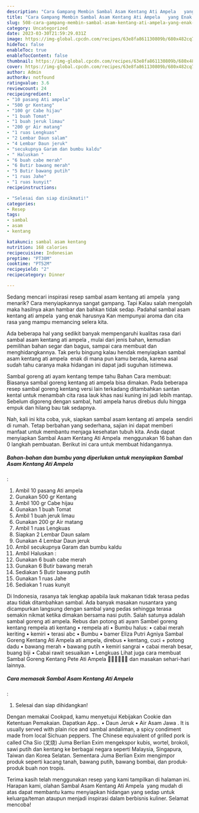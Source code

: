 ```yaml
---
description: "Cara Gampang Membin Sambal Asam Kentang Ati Ampela  ⁣ yang Enak Banget"
title: "Cara Gampang Membin Sambal Asam Kentang Ati Ampela  ⁣ yang Enak Banget"
slug: 508-cara-gampang-membin-sambal-asam-kentang-ati-ampela-yang-enak-banget
category: Uncategorized
date: 2023-03-30T21:59:29.031Z
image: https://img-global.cpcdn.com/recipes/63e8fa861130809b/680x482cq70/sambal-asam-kentang-ati-ampela-foto-resep-utama.jpg
hideToc: false
enableToc: true
enableTocContent: false
thumbnail: https://img-global.cpcdn.com/recipes/63e8fa861130809b/680x482cq70/sambal-asam-kentang-ati-ampela-foto-resep-utama.jpg
cover: https://img-global.cpcdn.com/recipes/63e8fa861130809b/680x482cq70/sambal-asam-kentang-ati-ampela-foto-resep-utama.jpg
author: Admin
authorAv: notfound
ratingvalue: 3.6
reviewcount: 24
recipeingredient:
- "10 pasang Ati ampela"
- "500 gr Kentang"
- "100 gr Cabe hijau"
- "1 buah Tomat"
- "1 buah jeruk limau"
- "200 gr Air matang"
- "1 ruas Lengkuas"
- "2 Lembar Daun salam"
- "4 Lembar Daun jeruk"
- "secukupnya Garam dan bumbu kaldu"
- " Haluskan "
- "6 buah cabe merah"
- "6 Butir bawang merah"
- "5 Butir bawang putih"
- "1 ruas Jahe"
- "1 ruas kunyit"
recipeinstructions:

- "Selesai dan siap dinikmati!"
categories:
- Resep
tags:
- sambal
- asam
- kentang

katakunci: sambal asam kentang 
nutrition: 168 calories
recipecuisine: Indonesian
preptime: "PT30M"
cooktime: "PT52M"
recipeyield: "2"
recipecategory: Dinner

---
```



Sedang mencari inspirasi resep sambal asam kentang ati ampela 
⁣ yang menarik? Cara menyiapkannya sangat gampang. Tapi Kalau salah mengolah maka hasilnya akan hambar dan bahkan tidak sedap. Padahal sambal asam kentang ati ampela 
⁣ yang enak harusnya Kan mempunyai aroma dan cita rasa yang mampu memancing selera kita.


Ada beberapa hal yang sedikit banyak mempengaruhi kualitas rasa dari sambal asam kentang ati ampela 
⁣, mulai dari jenis bahan, kemudian pemilihan bahan segar dan bagus, sampai cara membuat dan menghidangkannya. Tak perlu bingung kalau hendak menyiapkan sambal asam kentang ati ampela 
⁣ enak di mana pun kamu berada, karena asal sudah tahu caranya maka hidangan ini dapat jadi suguhan istimewa.

Sambal goreng ati ayam kentang tempe tahu Bahan Cara membuat: Biasanya sambal goreng kentang ati ampela bisa dimakan. Pada beberapa resep sambal goreng kentang versi lain terkadang ditambahkan santan kental untuk menambah cita rasa lauk khas nasi kuning ini jadi lebih mantap. Sebelum digoreng dengan sambal, hati ampela harus direbus dulu hingga empuk dan hilang bau tak sedapnya.


Nah, kali ini kita coba, yuk, siapkan sambal asam kentang ati ampela 
⁣ sendiri di rumah. Tetap berbahan yang sederhana, sajian ini dapat memberi manfaat untuk membantu menjaga kesehatan tubuh kita. Anda dapat menyiapkan Sambal Asam Kentang Ati Ampela 
⁣ menggunakan 16 bahan dan 0 langkah pembuatan. Berikut ini cara untuk membuat hidangannya.

<!--inarticleads1-->

##### Bahan-bahan dan bumbu yang diperlukan untuk menyiapkan Sambal Asam Kentang Ati Ampela 
⁣:

1. Ambil 10 pasang Ati ampela
1. Gunakan 500 gr Kentang
1. Ambil 100 gr Cabe hijau
1. Gunakan 1 buah Tomat
1. Ambil 1 buah jeruk limau
1. Gunakan 200 gr Air matang
1. Ambil 1 ruas Lengkuas
1. Siapkan 2 Lembar Daun salam
1. Gunakan 4 Lembar Daun jeruk
1. Ambil secukupnya Garam dan bumbu kaldu
1. Ambil  Haluskan :
1. Gunakan 6 buah cabe merah
1. Gunakan 6 Butir bawang merah⁣
1. Sediakan 5 Butir bawang putih⁣
1. Gunakan 1 ruas Jahe
1. Sediakan 1 ruas kunyit⁣


Di Indonesia, rasanya tak lengkap apabila lauk makanan tidak terasa pedas atau tidak ditambahkan sambal. Ada banyak masakan nusantara yang dicampurkan langsung dengan sambal yang pedas sehingga terasa semakin nikmat ketika dimakan bersama nasi putih. Salah satunya adalah sambal goreng ati ampela. Rebus dan potong ati ayam Sambel goreng kentang rempela ati kentang • rempela ati • Bumbu halus: • cabai merah keriting • kemiri • terasi abc • Bumbu • bamer Eliza Putri Agniya Sambal Goreng Kentang Ati Ampela ati ampela, direbus • kentang, cuci + potong dadu • bawang merah • bawang putih • kemiri sangrai • cabai merah besar, buang biji • Cabai rawit sesuaikan • Lengkuas Lihat juga cara membuat Sambal Goreng Kentang Pete Ati Ampela 👍🏼👍🏼👍🏼 dan masakan sehari-hari lainnya. 

<!--inarticleads2-->

##### Cara memasak Sambal Asam Kentang Ati Ampela 
⁣:


1. Selesai dan siap dihidangkan!

Dengan memakai Cookpad, kamu menyetujui Kebijakan Cookie dan Ketentuan Pemakaian. Dapatkan App.. • Daun Jeruk • Air Asam Jawa . It is usually served with plain rice and sambal andaliman, a spicy condiment made from local Sichuan peppers. The Chinese equivalent of grilled pork is called Cha Sio (叉烧) Juma Berlian Exim mengekspor kubis, wortel, brokoli, sawi putih dan kentang ke berbagai negara seperti Malaysia, Singapura, Taiwan dan Korea Selatan. Sementara Juma Berlian Exim mengimpor produk seperti kacang tanah, bawang putih, bawang bombai, dan produk-produk buah non tropis. 

Terima kasih telah menggunakan resep yang kami tampilkan di halaman ini. Harapan kami, olahan Sambal Asam Kentang Ati Ampela 
⁣ yang mudah di atas dapat membantu kamu menyiapkan hidangan yang sedap untuk keluarga/teman ataupun menjadi inspirasi dalam berbisnis kuliner. Selamat mencoba!
